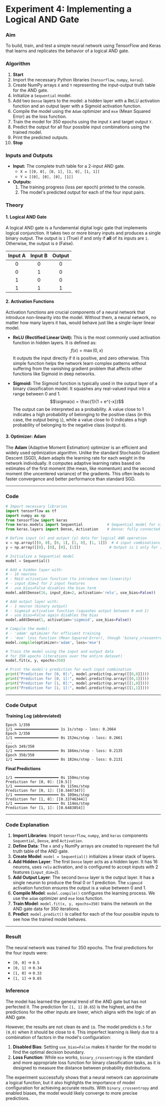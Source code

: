 
# **Experiment 4: Implementing a Logical AND Gate**

### **Aim**

To build, train, and test a simple neural network using TensorFlow and Keras that learns and replicates the behavior of a logical AND gate.

### **Algorithm**

1.  **Start**
2.  Import the necessary Python libraries (`tensorflow`, `numpy`, `keras`).
3.  Create NumPy arrays `X` and `Y` representing the input-output truth table for the AND gate.
4.  Initialize a `Sequential` model.
5.  Add two `Dense` layers to the model: a hidden layer with a ReLU activation function and an output layer with a Sigmoid activation function.
6.  Compile the model using the `Adam` optimizer and `mse` (Mean Squared Error) as the loss function.
7.  Train the model for 350 epochs using the input `X` and target output `Y`.
8.  Predict the output for all four possible input combinations using the trained model.
9.  Print the predicted outputs.
10. **Stop**

### **Inputs and Outputs**

  * **Input:** The complete truth table for a 2-input AND gate.
      * `X = [[0, 0], [0, 1], [1, 0], [1, 1]]`
      * `Y = [[0], [0], [0], [1]]`
  * **Outputs:**
    1.  The training progress (loss per epoch) printed to the console.
    2.  The model's predicted output for each of the four input pairs.

### **Theory**

#### 1\. Logical AND Gate

A logical AND gate is a fundamental digital logic gate that implements logical conjunction. It takes two or more binary inputs and produces a single binary output. The output is `1` (True) if and only if **all** of its inputs are `1`. Otherwise, the output is `0` (False).

| Input A | Input B | Output |
| :---: | :---: | :----: |
|   0   |   0   |   0    |
|   0   |   1   |   0    |
|   1   |   0   |   0    |
|   1   |   1   |   1    |

#### 2\. Activation Functions

Activation functions are crucial components of a neural network that introduce non-linearity into the model. Without them, a neural network, no matter how many layers it has, would behave just like a single-layer linear model.

  * **ReLU (Rectified Linear Unit):** This is the most commonly used activation function in hidden layers. It is defined as:
    $$f(x) = \max(0, x)$$
    It outputs the input directly if it is positive, and zero otherwise. This simple function helps the network learn complex patterns without suffering from the vanishing gradient problem that affects other functions like Sigmoid in deep networks.

  * **Sigmoid:** The Sigmoid function is typically used in the output layer of a binary classification model. It squashes any real-valued input into a range between 0 and 1.
    $$\sigma(x) = \frac{1}{1 + e^{-x}}$$
    The output can be interpreted as a probability. A value close to 1 indicates a high probability of belonging to the positive class (in this case, the output being `1`), while a value close to 0 indicates a high probability of belonging to the negative class (output `0`).

#### 3\. Optimizer: Adam

The **Adam** (Adaptive Moment Estimation) optimizer is an efficient and widely used optimization algorithm. Unlike the standard Stochastic Gradient Descent (SGD), Adam adapts the learning rate for each weight in the network individually. It computes adaptive learning rates based on estimates of the first moment (the mean, like momentum) and the second moment (the uncentered variance) of the gradients. This often leads to faster convergence and better performance than standard SGD.

-----

### **Code**

```python
# Import necessary libraries
import tensorflow as tf
import numpy as np
from tensorflow import keras
from keras.models import Sequential           # Sequential model for stacking layers linearly
from keras.layers import Dense, Activation    # Dense: fully connected layer; Activation: activation functions

# Define input (x) and output (y) data for logical AND operation
x = np.array([[0, 0], [0, 1], [1, 0], [1, 1]])  # 4 input combinations for 2 binary inputs
y = np.array([[0], [0], [0], [1]])             # Output is 1 only for [1, 1]

# Initialize a Sequential model
model = Sequential()

# Add a hidden layer with:
# - 16 neurons
# - ReLU activation function (to introduce non-linearity)
# - input_dim=2 for 2 input features
# - use_bias=False disables the bias term
model.add(Dense(16, input_dim=2, activation='relu', use_bias=False))

# Add output layer with:
# - 1 neuron (binary output)
# - Sigmoid activation function (squashes output between 0 and 1)
# - use_bias=False again disables the bias
model.add(Dense(1, activation='sigmoid', use_bias=False))

# Compile the model:
# - 'adam' optimizer for efficient training
# - 'mse' loss function (Mean Squared Error), though 'binary_crossentropy' is more common for classification
model.compile(optimizer='adam', loss='mse')

# Train the model using the input and output data
# for 350 epochs (iterations over the entire dataset)
model.fit(x, y, epochs=350)

# Print the model's prediction for each input combination
print("Prediction for [0, 0]:", model.predict(np.array([[0,0]])))
print("Prediction for [0, 1]:", model.predict(np.array([[0,1]])))
print("Prediction for [1, 0]:", model.predict(np.array([[1,0]])))
print("Prediction for [1, 1]:", model.predict(np.array([[1,1]])))
```

-----

### **Code Output**

**Training Log (abbreviated)**

```
Epoch 1/350
1/1 ━━━━━━━━━━━━━━━━━━━━ 1s 1s/step - loss: 0.2664
Epoch 2/350
1/1 ━━━━━━━━━━━━━━━━━━━━ 0s 152ms/step - loss: 0.2661
...
Epoch 349/350
1/1 ━━━━━━━━━━━━━━━━━━━━ 0s 166ms/step - loss: 0.2135
Epoch 350/350
1/1 ━━━━━━━━━━━━━━━━━━━━ 0s 182ms/step - loss: 0.2131
```

**Final Predictions**

```
1/1 ━━━━━━━━━━━━━━━━━━━━ 0s 150ms/step
Prediction for [0, 0]: [[0.5]]
1/1 ━━━━━━━━━━━━━━━━━━━━ 0s 115ms/step
Prediction for [0, 1]: [[0.3447347]]
1/1 ━━━━━━━━━━━━━━━━━━━━ 0s 109ms/step
Prediction for [1, 0]: [[0.33746344]]
1/1 ━━━━━━━━━━━━━━━━━━━━ 0s 114ms/step
Prediction for [1, 1]: [[0.6483854]]
```

-----

### **Code Explanation**

1.  **Import Libraries**: Import `tensorflow`, `numpy`, and `keras` components `Sequential`, `Dense`, and `Activation`.
2.  **Define Data**: The `x` and `y` NumPy arrays are created to represent the full truth table of the AND gate.
3.  **Create Model**: `model = Sequential()` initializes a linear stack of layers.
4.  **Add Hidden Layer**: The first `Dense` layer acts as a hidden layer. It has 16 neurons, uses `relu` activation, and is configured to accept inputs with 2 features (`input_dim=2`).
5.  **Add Output Layer**: The second `Dense` layer is the output layer. It has a single neuron to produce the final 0 or 1 prediction. The `sigmoid` activation function ensures the output is a value between 0 and 1.
6.  **Compile Model**: `model.compile()` configures the learning process. We use the `adam` optimizer and `mse` loss function.
7.  **Train Model**: `model.fit(x, y, epochs=350)` trains the network on the AND gate data for 350 iterations.
8.  **Predict**: `model.predict()` is called for each of the four possible inputs to see how the trained model behaves.

-----

### **Result**

The neural network was trained for 350 epochs. The final predictions for the four inputs were:

  * `[0, 0]` -\> `0.5`
  * `[0, 1]` -\> `0.34`
  * `[1, 0]` -\> `0.33`
  * `[1, 1]` -\> `0.65`

### **Inference**

The model has learned the general trend of the AND gate but has not perfected it. The prediction for `[1, 1]` (`0.65`) is the highest, and the predictions for the other inputs are lower, which aligns with the logic of an AND gate.

However, the results are not clean `0`s and `1`s. The model predicts `0.5` for `[0,0]` when it should be close to `0`. This imperfect learning is likely due to a combination of factors in the model's configuration:

1.  **Disabled Bias**: Setting `use_bias=False` makes it harder for the model to find the optimal decision boundary.
2.  **Loss Function**: While `mse` works, `binary_crossentropy` is the standard and more appropriate loss function for binary classification tasks, as it is designed to measure the distance between probability distributions.

The experiment successfully shows that a neural network can approximate a logical function, but it also highlights the importance of model configuration for achieving accurate results. With `binary_crossentropy` and enabled biases, the model would likely converge to more precise predictions.